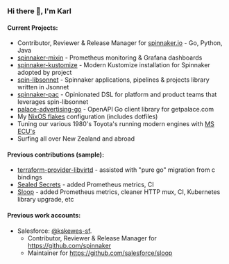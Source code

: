 ### Hi there 👋, I'm Karl

#### Current Projects:
- Contributor, Reviewer & Release Manager for [spinnaker.io](https://github.com/search?q=org%3Aspinnaker+is%3Apr+author%3Akarlskewes+author%3Akskewes-sf) - Go, Python, Java
- [spinnaker-mixin](https://github.com/uneeq-oss/spinnaker-mixin) - Prometheus monitoring & Grafana dashboards
- [spinnaker-kustomize](https://github.com/spinnaker/spinnaker-kustomize) - Modern Kustomize installation for Spinnaker adopted by project
- [spin-libsonnet](https://github.com/karlskewes/spin-libsonnet) - Spinnaker applications, pipelines & projects library written in Jsonnet
- [spinnaker-pac](https://github.com/karlskewes/spinnaker-pac) - Opinionated DSL for platform and product teams that leverages spin-libsonnet
- [palace-advertising-go](https://github.com/karlskewes/palace-advertising-go) - OpenAPI Go client library for getpalace.com
- My [NixOS flakes](https://github.com/karlskewes/nixos) configuration (includes dotfiles)
- Tuning our various 1980's Toyota's running modern engines with [MS ECU's](https://msextra.com)
- Surfing all over New Zealand and abroad

#### Previous contributions (sample):
- [terraform-provider-libvirtd](https://github.com/dmacvicar/terraform-provider-libvirt/pull/813/commits) - assisted with "pure go" migration from c bindings
- [Sealed Secrets](https://github.com/bitnami-labs/sealed-secrets/search?p=1&q=author%3Akarlskewes&type=issues) - added Prometheus metrics, CI
- [Sloop](https://github.com/salesforce/sloop/search?q=author%3Akarlskewes+author%3Akskewes-sf&type=issues) - added Prometheus metrics, cleaner HTTP mux, CI, Kubernetes library upgrade, etc

#### Previous work accounts:
- Salesforce: [@kskewes-sf](https://github.com/kskewes-sf). 
  - Contributor, Reviewer & Release Manager for https://github.com/spinnaker
  - Maintainer for https://github.com/salesforce/sloop

<!--
**karlskewes/karlskewes** is a ✨ _special_ ✨ repository because its `README.md` (this file) appears on your GitHub profile.

Here are some ideas to get you started:

- 🔭 I’m currently working on ...
- 🌱 I’m currently learning ...
- 👯 I’m looking to collaborate on ...
- 🤔 I’m looking for help with ...
- 💬 Ask me about ...
- 📫 How to reach me: ...
- 😄 Pronouns: ...
- ⚡ Fun fact: ...
-->
